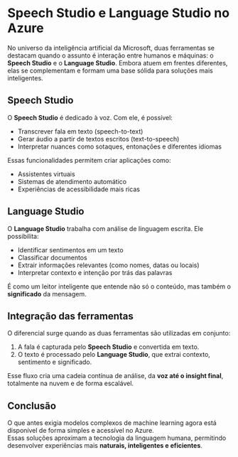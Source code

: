 # Speech Studio e Language Studio no Azure

No universo da inteligência artificial da Microsoft, duas ferramentas se destacam quando o assunto é interação entre humanos e máquinas: o **Speech Studio** e o **Language Studio**. Embora atuem em frentes diferentes, elas se complementam e formam uma base sólida para soluções mais inteligentes.

## Speech Studio
O **Speech Studio** é dedicado à voz. Com ele, é possível:
- Transcrever fala em texto (speech-to-text)  
- Gerar áudio a partir de textos escritos (text-to-speech)  
- Interpretar nuances como sotaques, entonações e diferentes idiomas  

Essas funcionalidades permitem criar aplicações como:
- Assistentes virtuais  
- Sistemas de atendimento automático  
- Experiências de acessibilidade mais ricas  

## Language Studio
O **Language Studio** trabalha com análise de linguagem escrita. Ele possibilita:
- Identificar sentimentos em um texto  
- Classificar documentos  
- Extrair informações relevantes (como nomes, datas ou locais)  
- Interpretar contexto e intenção por trás das palavras  

É como um leitor inteligente que entende não só o conteúdo, mas também o **significado** da mensagem.

## Integração das ferramentas
O diferencial surge quando as duas ferramentas são utilizadas em conjunto:
1. A fala é capturada pelo **Speech Studio** e convertida em texto.  
2. O texto é processado pelo **Language Studio**, que extrai contexto, sentimento e significado.  

Esse fluxo cria uma cadeia contínua de análise, da **voz até o insight final**, totalmente na nuvem e de forma escalável.

## Conclusão
O que antes exigia modelos complexos de machine learning agora está disponível de forma simples e acessível no Azure.  
Essas soluções aproximam a tecnologia da linguagem humana, permitindo desenvolver experiências mais **naturais, inteligentes e eficientes**.
